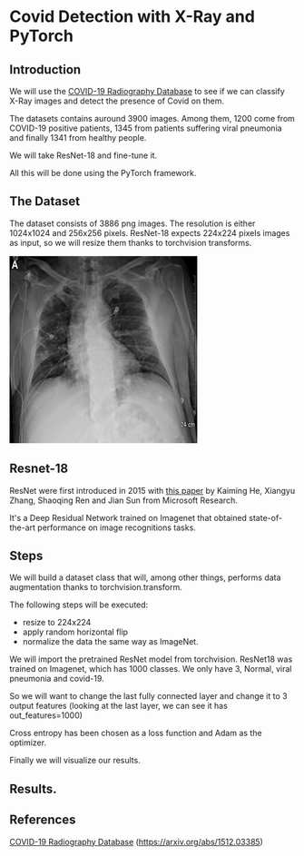 # Covid Detection with X-Ray and PyTorch 

## Introduction

We will use the [COVID-19 Radiography Database](https://www.kaggle.com/tawsifurrahman/covid19-radiography-database) to see if we can classify X-Ray images and detect the presence of Covid on them.

The datasets contains auround 3900 images. Among them, 1200 come from COVID-19 positive patients, 1345 from patients suffering viral pneumonia and finally 1341 from healthy people.

We will take ResNet-18 and fine-tune it.

All this will be done using the PyTorch framework.

## The Dataset

The dataset consists of 3886 png images. The resolution is either 1024x1024 and 256x256 pixels. ResNet-18 expects 224x224 pixels images as input, so we will resize them thanks to torchvision transforms.

![X-ray of a Covid-19 positive patient](docs/COVID_1128.png)

## Resnet-18   

ResNet were first introduced in 2015 with [this paper](https://arxiv.org/abs/1512.03385) by Kaiming He, Xiangyu Zhang, Shaoqing Ren and Jian Sun from Microsoft Research. 

It's a Deep Residual Network trained on Imagenet that obtained state-of-the-art performance on image recognitions tasks.

## Steps

We will build a dataset class that will, among other things, performs data augmentation thanks to torchvision.transform.

The following steps will be executed:
* resize to 224x224
* apply random horizontal flip
* normalize the data the same way as ImageNet.

We will import the pretrained ResNet model from torchvision. 
ResNet18 was trained on Imagenet, which has 1000 classes. We only have 3, Normal, viral pneumonia and covid-19.

So we will want to change the last fully connected layer and change it to 3 output features (looking at the last layer, we can see it has out_features=1000)

Cross entropy has been chosen as a loss function and Adam as the optimizer.

Finally we will visualize our results.

## Results.

## References

[COVID-19 Radiography Database](https://www.kaggle.com/tawsifurrahman/covid19-radiography-database) 
(https://arxiv.org/abs/1512.03385)


